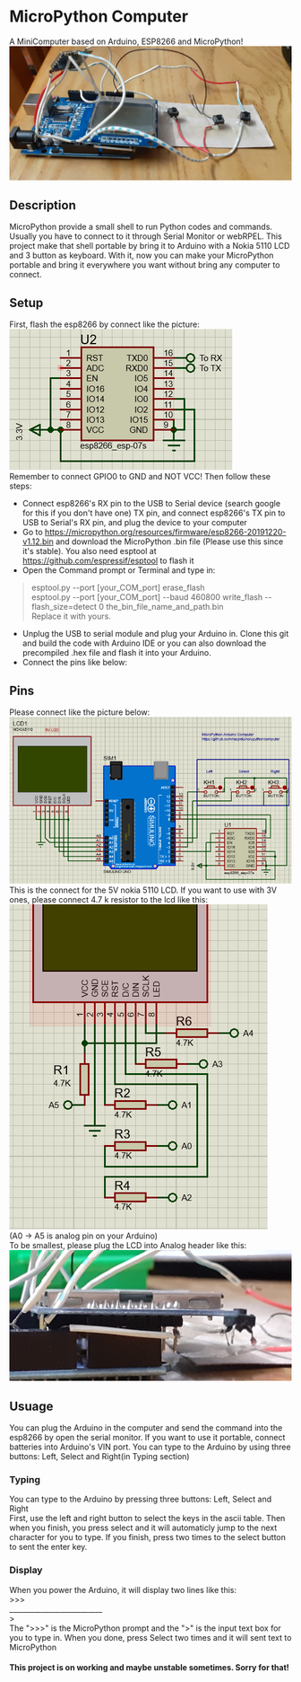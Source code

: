 # MicroPython Computer
A MiniComputer based on Arduino, ESP8266 and MicroPython!
![alt](https://raw.githubusercontent.com/raspiduino/upythoncomputer/master/device_pic.jpg)

## Description
MicroPython provide a small shell to run Python codes and commands. Usually you have to connect to it through Serial Monitor or webRPEL. This project make that shell portable by bring it to Arduino with a Nokia 5110 LCD and 3 button as keyboard. With it, now you can make your MicroPython portable and bring it everywhere you want without bring any computer to connect.

## Setup
First, flash the esp8266 by connect like the picture:
![alt](https://raw.githubusercontent.com/raspiduino/upythoncomputer/master/flash_esp8266.PNG)
<br /> Remember to connect GPIO0 to GND and NOT VCC! Then follow these steps:
- Connect esp8266's RX pin to the USB to Serial device (search google for this if you don't have one) TX pin, and connect esp8266's TX pin to USB to Serial's RX pin, and plug the device to your computer
- Go to https://micropython.org/resources/firmware/esp8266-20191220-v1.12.bin and download the MicroPython .bin file (Please use this since it's stable). You also need esptool at https://github.com/espressif/esptool to flash it
- Open the Command prompt or Terminal and type in:
> esptool.py --port [your_COM_port] erase_flash
> <br /> esptool.py --port [your_COM_port] --baud 460800 write_flash --flash_size=detect 0 the_bin_file_name_and_path.bin
<br /> Replace it with yours.
- Unplug the USB to serial module and plug your Arduino in. Clone this git and build the code with Arduino IDE or you can also download the precompiled .hex file and flash it into your Arduino.
- Connect the pins like below:

## Pins
Please connect like the picture below:
![alt](https://raw.githubusercontent.com/raspiduino/upythoncomputer/master/pinout.PNG)
<br /> This is the connect for the 5V nokia 5110 LCD. If you want to use with 3V ones, please connect 4.7 k resistor to the lcd like this:
![alt](https://raw.githubusercontent.com/raspiduino/upythoncomputer/master/pinout_res.PNG)
<br /> (A0 -> A5 is analog pin on your Arduino)
<br />To be smallest, please plug the LCD into Analog header like this:
![alt](https://raw.githubusercontent.com/raspiduino/upythoncomputer/master/plug_lcd.jpg)

## Usuage
You can plug the Arduino in the computer and send the command into the esp8266 by open the serial monitor. If you want to use it portable, connect batteries into Arduino's VIN port. You can type to the Arduino by using three buttons: Left, Select and Right(in Typing section)
### Typing
You can type to the Arduino by pressing three buttons: Left, Select and Right
<br /> First, use the left and right button to select the keys in the ascii table. Then when you finish, you press select and it will automaticly jump to the next character for you to type. If you finish, press two times to the select button to sent the enter key.
### Display
When you power the Arduino, it will display two lines like this:
<br /> >>>
<br /> __________________________
<br /> >
<br /> The ">>>" is the MicroPython prompt and the ">" is the input text box for you to type in. When you done, press Select two times and it will sent text to MicroPython
#### This project is on working and maybe unstable sometimes. Sorry for that!
